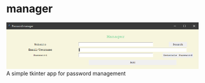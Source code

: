 
# manager
![alt text](https://github.com/r-scheele/manager/blob/master/Screenshot%20(27).png)
A simple tkinter app for password management
